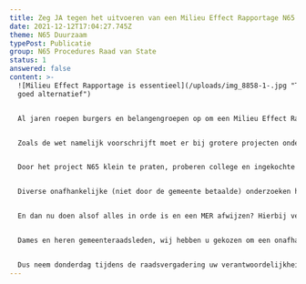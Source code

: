 ```yaml
---
title: Zeg JA tegen het uitvoeren van een Milieu Effect Rapportage N65
date: 2021-12-12T17:04:27.745Z
theme: N65 Duurzaam
typePost: Publicatie
group: N65 Procedures Raad van State
status: 1
answered: false
content: >-
  ![Milieu Effect Rapportage is essentieel](/uploads/img_8858-1-.jpg "Tunnel als
  goed alternatief")


  Al jaren roepen burgers en belangengroepen op om een Milieu Effect Rapportage (MER) te laten uitvoeren en nu ligt er een uitgelezen kans. Zowel de gemeente Vught als de gemeente Haaren hebben in het verleden procedurele fouten gemaakt.


  Zoals de wet namelijk voorschrijft moet er bij grotere projecten onderzocht worden welke gevolgen er te verwachten zijn voor het milieu. Hier is milieu niet alleen dassen, padden en bijzondere plantjes, maar ook inwoners, fietsers en wandelaars, die gevolgen ondervinden zoals geluidshinder, luchtvervuiling en verkeersonveiligheid. 


  Door het project N65 klein te praten, proberen college en ingekochte deskundigen geloofwaardig te maken dat het om een klein projectje gaat. Niet de moeite van een MER waard, gewoon het karrespoor van Den Bosch naar Tilburg een beetje oprekken. Maar hoe komt het dan dat wij nog steeds niet weten wat dit gaat betekenen voor verkeersveiligheid, stikstof, fijnstof en bereikbaarheid? 


  Diverse onafhankelijke (niet door de gemeente betaalde) onderzoeken hebben laten zien dat de aannames niet kloppen, dat het rekenwerk grote fouten bevat en dat de consequenties veel groter zijn dan verwacht. Bijvoorbeeld het rekenwerk over stikstof, moest opnieuw worden gedaan omdat van foutieve aannames was uitgegaan. De nieuwe stikstofberekening durven zij niet te publiceren, mogelijk zouden wij ook daar weer fouten ontdekken. Ook de berekeningen van de fijnstof zijn aantoonbaar foutief, zelfs het RIVM kan dit niet meer ontkennen. De voorgespiegelde verkeersaantallen laten zien dat het verkeer tot 2030 zou toenemen tot aantallen die wij in 2014 al vaststelden bij de stoplichten. Volkomen ongeloofwaardig. 


  En dan nu doen alsof alles in orde is en een MER afwijzen? Hierbij verstoppen sommige voormalige oppositiepartijen zich achter de noodrem die de Raad van State zou kunnen bieden om dit onzalige plan van tafel te vegen. Politieke treurigheid ten top. Wachten op een zitting van de Raad van State in april met mogelijk een uitspraak pas begin 2023 en ondertussen doen alsof wij lekker bezig zijn met een Mobiliteitsplan. Absurd.


  Dames en heren gemeenteraadsleden, wij hebben u gekozen om een onafhankelijke rol te spelen en het college te controleren. Uw rol is uw stem te laten horen die u ook op straat, in de winkel en op de sportvereniging kunt uitleggen. Zeggen “dat is de partijlijn” is ongeloofwaardig.


  Dus neem donderdag tijdens de raadsvergadering uw verantwoordelijkheid en zie dit als een herkansing voor uw positie zoals u die innam tijdens de raadsvergadering in mei 2020, waarin het burgerinitiatief van meer dan 500 inwoners vroeg om nader onderzoek van de reconstructie N65. Laat zien dat ook u van mening bent dat dit gestuntel maar eens afgelopen moet zijn.
---
```

